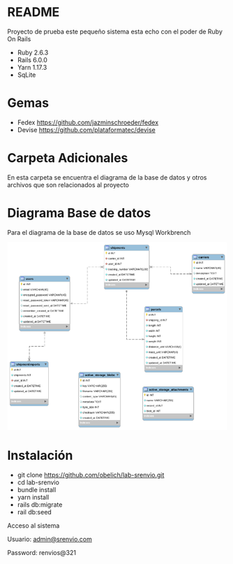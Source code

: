 # README

Proyecto de prueba este pequeño sistema esta echo con el poder de Ruby On Rails 


* Ruby 2.6.3
* Rails 6.0.0
* Yarn 1.17.3
* SqLite

# Gemas
* Fedex https://github.com/jazminschroeder/fedex
* Devise  https://github.com/plataformatec/devise

# Carpeta Adicionales

En esta carpeta se encuentra el diagrama de la base de datos y otros archivos que son relacionados al proyecto

# Diagrama Base de datos

Para el diagrama de la base de datos se uso Mysql Workbrench

![Drag Racing](database_diagram.png)


# Instalación

* git clone https://github.com/obelich/lab-srenvio.git
* cd lab-srenvio
* bundle install
* yarn install
* rails db:migrate
* rail db:seed

Acceso al sistema

Usuario: admin@srenvio.com

Password: renvios@321




